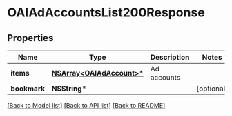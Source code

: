 # OAIAdAccountsList200Response

## Properties
Name | Type | Description | Notes
------------ | ------------- | ------------- | -------------
**items** | [**NSArray&lt;OAIAdAccount&gt;***](OAIAdAccount.md) | Ad accounts | 
**bookmark** | **NSString*** |  | [optional] 

[[Back to Model list]](../README.md#documentation-for-models) [[Back to API list]](../README.md#documentation-for-api-endpoints) [[Back to README]](../README.md)


